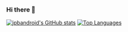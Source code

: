 ### Hi there 👋

<!--
**jpbandroid/jpbandroid** is a ✨ _special_ ✨ repository because its `README.md` (this file) appears on your GitHub profile.
-->
[![jpbandroid's GitHub stats](https://github-readme-stats.vercel.app/api?username=jpbandroid)](https://github.com/jpbandroid/jpbandroid/)
[![Top Languages](https://github-readme-stats.vercel.app/api/top-langs/?username=jpbandroid&layout=compact)](https://github.com/jpbandroid/jpbandroid/)

